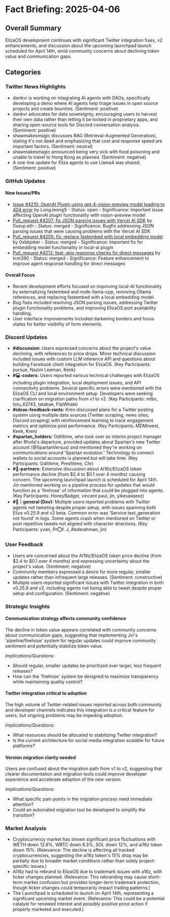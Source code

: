 # Fact Briefing: 2025-04-06

## Overall Summary
ElizaOS development continues with significant Twitter integration fixes, v2 enhancements, and discussion about the upcoming launchpad launch scheduled for April 14th, amid community concerns about declining token value and communication gaps.

## Categories

### Twitter News Highlights
- dankvr is working on integrating AI agents with DAOs, specifically developing a demo where AI agents help triage issues in open source projects and create bounties. (Sentiment: positive)
- dankvr advocates for data sovereignty, encouraging users to harvest their own data rather than letting it be locked in proprietary apps, and sharing open-source tools for Discord conversation analysis. (Sentiment: positive)
- shawmakesmagic discusses RAG (Retrieval-Augmented Generation), stating it's not dead and emphasizing that cost and response speed are important factors. (Sentiment: neutral)
- shawmakesmagic announced being very sick with food poisoning and unable to travel to Hong Kong as planned. (Sentiment: negative)
- A one-line update for Eliza agents to use Llama4 was shared. (Sentiment: positive)

### GitHub Updates

#### New Issues/PRs
- [Issue #4210: OpenAI Plugin using gpt-4-vision-preview model leading to 404 error](https://github.com/elizaOS/eliza/issues/4210) by LongJeongS - Status: open - Significance: Important issue affecting OpenAI plugin functionality with vision-preview model
- [Pull_request #4207: fix JSON parsing issues with Vercel AI SDK](#) by 0xavp.eth - Status: merged - Significance: Bugfix addressing JSON parsing issues that were causing problems with the Vercel AI SDK
- [Pull_request #4205: fix: replace fastembed with local embedding model](#) by 0xbbjoker - Status: merged - Significance: Important fix for embedding model functionality in local-ai plugin
- [Pull_request #4212: feat: skip response checks for direct messages](#) by tcm390 - Status: merged - Significance: Feature enhancement to improve agent response handling for direct messages

#### Overall Focus
- Recent development efforts focused on improving local-AI functionality by externalizing fastembed and node-llama-cpp, removing Ollama references, and replacing fastembed with a local embedding model.
- Bug fixes included resolving JSON parsing issues, addressing Twitter plugin functionality problems, and improving ElizaOS port availability handling.
- User interface improvements included darkening borders and focus states for better visibility of form elements.

### Discord Updates
- **#discussion:** Users expressed concerns about the project's value declining, with references to price drops. Minor technical discussion included issues with custom LLM inference API and questions about building Facebook client integration for ElizaOS. (Key Participants: pursue, Nazim Leeman, Kenk)
- **#💻-coders:** Users reported various technical challenges with ElizaOS including plugin integration, local deployment issues, and API connectivity problems. Several specific errors were mentioned with the ElizaOS CLI and local environment setup. Developers were seeking clarification on migration paths from v1 to v2. (Key Participants: mtbc, tolu_43743, tatakae, FlipWhale)
- **#ideas-feedback-rants:** Kren discussed plans for a Twitter posting system using multiple data sources (Twitter scraping, news sites, Discord scraping) with reinforcement learning to track engagement metrics and optimize post performance. (Key Participants: MDMnvest, Kenk, Kren)
- **#spartan_holders:** Odilitime, who took over as interim project manager after Rhota's departure, provided updates about Spartan's new Twitter account (@SpartanVersus) and mentioned they're working on communications around 'Spartan evolution.' Technology to connect wallets to social accounts is planned but will take time. (Key Participants: Odilitime, Preshtime, Chr)
- **#🥇-partners:** Extensive discussion about AI16z/ElizaOS token performance decline (from $2.4 to $0.1 over 4 months) causing concern. The upcoming launchpad launch is scheduled for April 14th. Jin mentioned working on a pipeline process for updates that would function as a 'firehose' of information that could be plugged into agents. (Key Participants: HoneyBadger, vincent paul, jin, yikesawjeez)
- **#💬｜general (Dev):** Multiple users reported problems with Twitter agents not tweeting despite proper setup, with issues spanning both Eliza v0.25.9 and v2 beta. Common error was 'Service text_generation not found' in logs. Some agents crash when mentioned on Twitter or post repetitive tweets not aligned with character directions. (Key Participants: yvan, Pr⭕f. J, Abderahman, jin)

### User Feedback
- Users are concerned about the AI16z/ElizaOS token price decline (from $2.4 to $0.1 over 4 months) and expressing uncertainty about the project's value. (Sentiment: negative)
- Community members expressed a desire for more regular, smaller updates rather than infrequent large releases. (Sentiment: constructive)
- Multiple users reported significant issues with Twitter integration in both v0.25.9 and v2, including agents not being able to tweet despite proper setup and configuration. (Sentiment: negative)

### Strategic Insights

#### Communication strategy affects community confidence
The decline in token value appears correlated with community concerns about communication gaps, suggesting that implementing Jin's 'pipeline/firehose' system for regular updates could improve community sentiment and potentially stabilize token value.

*Implications/Questions:*
  - Should regular, smaller updates be prioritized over larger, less frequent releases?
  - How can the 'firehose' system be designed to maximize transparency while maintaining quality control?

#### Twitter integration critical to adoption
The high volume of Twitter-related issues reported across both community and developer channels indicates this integration is a critical feature for users, but ongoing problems may be impeding adoption.

*Implications/Questions:*
  - What resources should be allocated to stabilizing Twitter integration?
  - Is the current architecture for social media integration scalable for future platforms?

#### Version migration clarity needed
Users are confused about the migration path from v1 to v2, suggesting that clearer documentation and migration tools could improve developer experience and accelerate adoption of the new version.

*Implications/Questions:*
  - What specific pain points in the migration process need immediate attention?
  - Could an automated migration tool be developed to simplify the transition?

### Market Analysis
- Cryptocurrency market has shown significant price fluctuations with WETH down 12.6%, WBTC down 6.3%, SOL down 12%, and ai16z token down 15%. (Relevance: The decline is affecting all tracked cryptocurrencies, suggesting the ai16z token's 15% drop may be partially due to broader market conditions rather than solely project-specific issues.)
- AI16z had to rebrand to ElizaOS due to trademark issues with a16z, with ticker changes planned. (Relevance: This rebranding may cause short-term market confusion but provides longer-term trademark protection, though ticker changes could temporarily impact trading patterns.)
- The Launchpad is scheduled to launch on April 14th, representing a significant upcoming market event. (Relevance: This could be a potential catalyst for renewed interest and possibly positive price action if properly marketed and executed.)
